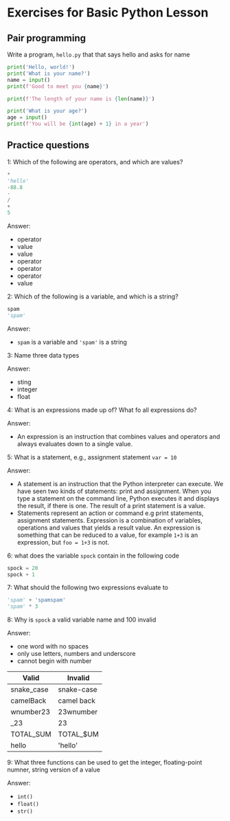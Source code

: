 # Exercises for Basic Python Lesson #

## Pair programming ##

Write a program, `hello.py` that that says hello and asks for name

```py
print('Hello, world!')
print('What is your name?')
name = input()
print(f'Good to meet you {name}')

print(f'The length of your name is {len(name)}')

print('What is your age?')
age = input()
print(f'You will be {int(age) + 1} in a year')
```

## Practice questions ##

1: Which of the following are operators, and which are values?

```py
*
'hello'
-88.8
-
/
+
5
```

Answer:

- operator
- value
- value
- operator
- operator
- operator
- value

2: Which of the following is a variable, and which is a string?

```py
spam
'spam'
```

Answer:
- `spam` is a variable and `'spam'` is a string

3: Name three data types

Answer:
- sting
- integer
- float

4: What is an expressions made up of? What fo all expressions do?

Answer:
- An expression is an instruction that combines values and operators and always evaluates down to a single value.


5: What is a statement, e.g., assignment statement `var = 10`

Answer:

- A statement is an instruction that the Python interpreter can execute. We have seen two kinds of statements: print and assignment. When you type a statement on the command line, Python executes it and displays the result, if there is one. The result of a print statement is a value.
- Statements represent an action or command e.g print statements, assignment statements. Expression is a combination of variables, operations and values that yields a result value. An expression is something that can be reduced to a value, for example `1+3` is an expression, but `foo = 1+3` is not.

6: what does the variable `spock` contain in the following code

```py
spock = 20
spock + 1
```

7: What should the following two expressions evaluate to

```py
'spam' + 'spamspam'
'spam' * 3
```

8: Why is `spock` a valid variable name and 100 invalid

Answer:

- one word with no spaces
- only use letters, numbers and underscore
- cannot begin with number

| Valid | Invalid |
| --- | --- |
| snake_case | snake-case |
| camelBack | camel back |
| wnumber23 | 23wnumber |
| _23 | 23 |
| TOTAL_SUM | TOTAL_$UM |
| hello | 'hello' |

9: What three functions can be used to get the integer, floating-point numner, string version of a value

Answer:

- `int()`
- `float()`
- `str()`